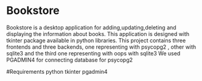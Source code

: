 # Bookstore
Bookstore is a desktop application for adding,updating,deleting and displaying the information about books.
This application is designed with tkinter package available in python libraries.
This project contains three frontends and three backends, one  representing with psycopg2 , other with sqlite3 and the third one representing with oops with sqlite3
We used PGADMIN4 for connecting database for psycopg2

#Requirements
python
tkinter
pgadmin4
